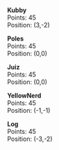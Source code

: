 **Kubby**  
Points: 45  
Position: (3,-2)

**Poles**  
Points: 45  
Position: (0,0)

**Juiz**  
Points: 45  
Position: (0,0)

**YellowNerd**  
Points: 45  
Position: (-1,-1)

**Log**  
Points: 45  
Position: (-3,-2)
